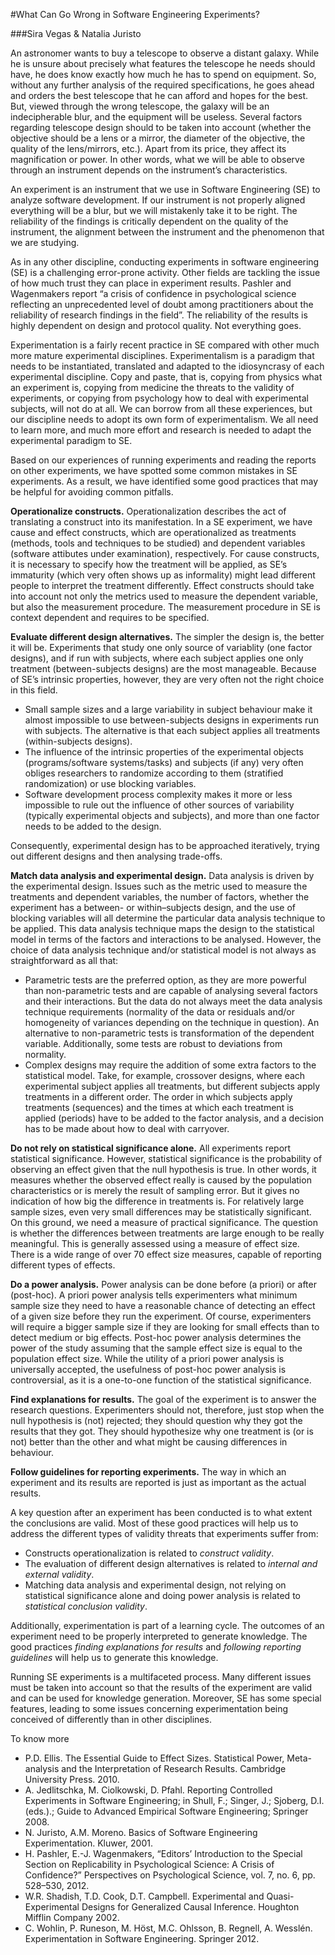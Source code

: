 #What Can Go Wrong in Software Engineering Experiments?###Sira Vegas & Natalia Juristo

An astronomer wants to buy a telescope to observe a distant galaxy. While he is unsure about precisely what features the telescope he needs should have, he does know exactly how much he has to spend on equipment. So, without any further analysis of the required specifications, he goes ahead and orders the best telescope that he can afford and hopes for the best. But, viewed through the wrong telescope, the galaxy will be an indecipherable blur, and the equipment will be useless. Several factors regarding telescope design should to be taken into account (whether the objective should be a lens or a mirror, the diameter of the objective, the quality of the lens/mirrors, etc.). Apart from its price, they affect its magnification or power. In other words, what we will be able to observe through an instrument depends on the instrument’s characteristics.   
An experiment is an instrument that we use in Software Engineering (SE) to analyze software development. If our instrument is not properly aligned everything will be a blur, but we will mistakenly take it to be right. The reliability of the findings is critically dependent on the quality of the instrument, the alignment between the instrument and the phenomenon that we are studying.  
As in any other discipline, conducting experiments in software engineering (SE) is a challenging error-prone activity. Other fields are tackling the issue of how much trust they can place in experiment results. Pashler and Wagenmakers report “a crisis of confidence in psychological science reflecting an unprecedented level of doubt among practitioners about the reliability of research findings in the field”. The reliability of the results is highly dependent on design and protocol quality. Not everything goes.  
Experimentation is a fairly recent practice in SE compared with other much more mature experimental disciplines. Experimentalism is a paradigm that needs to be instantiated, translated and adapted to the idiosyncrasy of each experimental discipline. Copy and paste, that is, copying from physics what an experiment is, copying from medicine the threats to the validity of experiments, or copying from psychology how to deal with experimental subjects, will not do at all. We can borrow from all these experiences, but our discipline needs to adopt its own form of experimentalism. We all need to learn more, and much more effort and research is needed to adapt the experimental paradigm to SE.  
Based on our experiences of running experiments and reading the reports on other experiments, we have spotted some common mistakes in SE experiments. As a result, we have identified some good practices that may be helpful for avoiding common pitfalls.  
**Operationalize constructs.** Operationalization describes the act of translating a construct into its manifestation. In a SE experiment, we have cause and effect constructs, which are operationalized as treatments (methods, tools and techniques to be studied) and dependent variables (software attibutes under examination), respectively. For cause constructs, it is necessary to specify how the treatment will be applied, as SE’s immaturity (which very often shows up as informality) might lead different people to interpret the treatment differently. Effect constructs should take into account not only the metrics used to measure the dependent variable, but also the measurement procedure. The measurement procedure in SE is context dependent and requires to be specified.  
**Evaluate different design alternatives.** The simpler the design is, the better it will be. Experiments that study one only source of variablity (one factor designs), and if run with subjects, where each subject applies one only treatment (between-subjects designs) are the most manageable. Because of SE’s intrinsic properties, however, they are very often not the right choice in this field. 
 * Small sample sizes and a large variability in subject behaviour make it almost impossible to use between-subjects designs in experiments run with subjects. The alternative is that each subject applies all treatments (within-subjects designs).
* The influence of the intrinsic properties of the experimental objects (programs/software systems/tasks) and subjects (if any) very often obliges researchers to randomize according to them (stratified randomization) or use blocking variables.
* Software development process complexity makes it more or less impossible to rule out the influence of other sources of variability (typically experimental objects and subjects), and more than one factor needs to be added to the design.Consequently, experimental design has to be approached iteratively, trying out different designs and then analysing trade-offs.  
**Match data analysis and experimental design.** Data analysis is driven by the experimental design. Issues such as the metric used to measure the treatments and dependent variables, the number of factors, whether the experiment has a between- or within–subjects design, and the use of blocking variables will all determine the particular data analysis technique to be applied. This data analysis technique maps the design to the statistical model in terms of the factors and interactions to be analysed. However, the choice of data analysis technique and/or statistical model is not always as straightforward as all that:  
* Parametric tests are the preferred option, as they are more powerful than non-parametric tests and are capable of analysing several factors and their interactions. But the data do not always meet the data analysis technique requirements (normality of the data or residuals and/or homogeneity of variances depending on the technique in question). An alternative to non-parametric tests is transformation of the dependent variable. Additionally, some tests are robust to deviations from normality.
* Complex designs may require the addition of some extra factors to the statistical model. Take, for example, crossover designs, where each experimental subject applies all treatments, but different subjects apply treatments in a different order. The order in which subjects apply treatments (sequences) and the times at which each treatment is applied (periods) have to be added to the factor analysis, and a decision has to be made about how to deal with carryover.  
**Do not rely on statistical significance alone.** All experiments report statistical significance. However, statistical significance is the probability of observing an effect given that the null hypothesis is true. In other words, it measures whether the observed effect really is caused by the population characteristics or is merely the result of sampling error. But it gives no indication of how big the difference in treatments is. For relatively large sample sizes, even very small differences may be statistically significant. On this ground, we need a measure of practical significance. The question is whether the differences between treatments are large enough to be really meaningful. This is generally assessed using a measure of effect size. There is a wide range of over 70 effect size measures, capable of reporting different types of effects.
 **Do a power analysis.** Power analysis can be done before (a priori) or after (post-hoc). A priori power analysis tells experimenters what minimum sample size they need to have a reasonable chance of detecting an effect of a given size before they run the experiment. Of course, experimenters will require a bigger sample size if they are looking for small effects than to detect medium or big effects. Post-hoc power analysis determines the power of the study assuming that the sample effect size is equal to the population effect size. While the utility of a priori power analysis is universally accepted, the usefulness of post-hoc power analysis is controversial, as it is a one-to-one function of the statistical significance.  
**Find explanations for results.** The goal of the experiment is to answer the research questions. Experimenters should not, therefore, just stop when the null hypothesis is (not) rejected; they should question why they got the results that they got. They should hypothesize why one treatment is (or is not) better than the other and what might be causing differences in behaviour.  
 **Follow guidelines for reporting experiments.** The way in which an experiment and its results are reported is just as important as the actual results.  A key question after an experiment has been conducted is to what extent the conclusions are valid. Most of these good practices will help us to address the different types of validity threats that experiments suffer from:

* Constructs operationalization is related to *construct validity*.
* The evaluation of different design alternatives is related to *internal and external validity*.
* Matching data analysis and experimental design, not relying on statistical significance alone and doing power analysis is related to *statistical conclusion validity*.


Additionally, experimentation is part of a learning cycle. The outcomes of an experiment need to be properly interpreted to generate knowledge. The good practices *finding explanations for results* and *following reporting guidelines* will help us to generate this knowledge.Running SE experiments is a multifaceted process. Many different issues must be taken into account so that the results of the experiment are valid and can be used for knowledge generation. Moreover, SE has some special features, leading to some issues concerning experimentation being conceived of differently than in other disciplines.  To know more* P.D. Ellis. The Essential Guide to Effect Sizes. Statistical Power, Meta-analysis and the Interpretation of Research Results. Cambridge University Press. 2010.
* A. Jedlitschka, M.  Ciolkowski, D. Pfahl. Reporting Controlled Experiments in Software Engineering; in Shull, F.; Singer, J.; Sjoberg, D.I. (eds.).; Guide to Advanced Empirical Software Engineering; Springer 2008.
* N. Juristo, A.M. Moreno. Basics of Software Engineering Experimentation. Kluwer, 2001.
* H. Pashler, E.-J. Wagenmakers, “Editors’ Introduction to the Special Section on Replicability in Psychological Science: A Crisis of Confidence?” Perspectives on Psychological Science, vol. 7, no. 6, pp. 528–530, 2012.
* W.R. Shadish, T.D. Cook, D.T. Campbell. Experimental and Quasi-Experimental Designs for Generalized Causal Inference. Houghton Mifflin Company 2002.
* C. Wohlin, P. Runeson, M. Höst, M.C. Ohlsson, B. Regnell, A. Wesslén. Experimentation in Software Engineering. Springer 2012. 